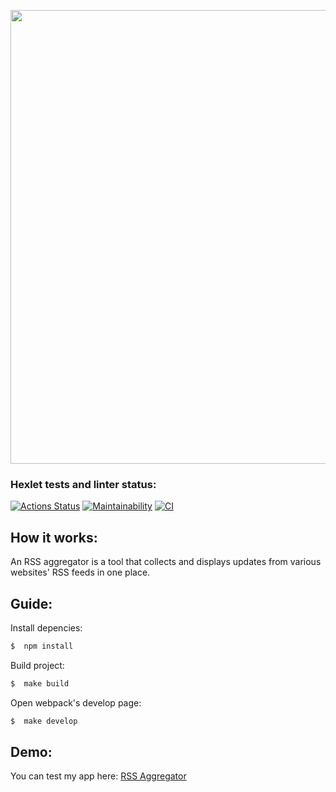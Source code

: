 <p align="center">
  <a href="https://frontend-project-11-jbr8-14sxcmljt-sams-projects-8bd7ebfe.vercel.app/">
    <img src="https://i.ibb.co/S3J1Cv9/2024-01-19-16-42-56.png" width="726">
  </a>
</p>



### Hexlet tests and linter status:
[![Actions Status](https://github.com/MostOfLuck/frontend-project-11/actions/workflows/hexlet-check.yml/badge.svg)](https://github.com/MostOfLuck/frontend-project-11/actions)
[![Maintainability](https://api.codeclimate.com/v1/badges/425d8c76e1328c1a3bcf/maintainability)](https://codeclimate.com/github/MostOfLuck/frontend-project-11/maintainability)
[![CI](https://github.com/MostOfLuck/frontend-project-11/actions/workflows/blank.yml/badge.svg)](https://github.com/MostOfLuck/frontend-project-11/actions/workflows/blank.yml)

How it works:
--------------
An RSS aggregator is a tool that collects and displays updates from various websites' RSS feeds in one place.

Guide:
-------
Install depencies:
 ```bash
$  npm install
```

Build project:
 ```bash
$  make build
```

Open webpack's develop page:
 ```bash
$  make develop
```

Demo:
------

You can test my app here: [RSS Aggregator](https://frontend-project-11-jbr8-9cglbyg29-sams-projects-8bd7ebfe.vercel.app/)

